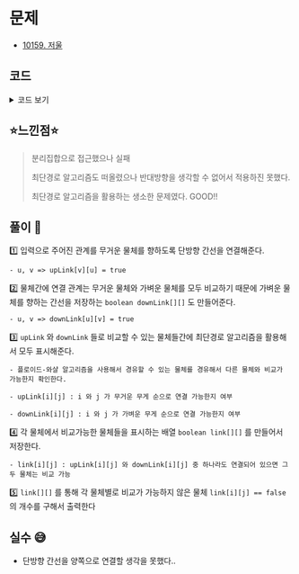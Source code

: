 # 문제

- [10159. 저울](https://www.acmicpc.net/problem/10159)

## 코드

<details><summary> 코드 보기 </summary>

```java
import java.io.BufferedReader;
import java.io.IOException;
import java.io.InputStreamReader;
import java.util.StringTokenizer;

public class Q10159 {
    static int n, m;
    static boolean upLink[][], downLink[][], link[][];
    public static void main(String[] args) throws IOException {
        init();
        solution();
    }

    private static void solution() {
        for (int k = 1; k <= n; k++) {
            for (int i = 1; i <= n; i++) {
                for (int j = 1; j <= n; j++) {
                    if(upLink[i][k] && upLink[k][j])
                        upLink[i][j] = true;

                    if(downLink[i][k] && downLink[k][j])
                        downLink[i][j] = true;
                }
            }
        }

        /* 위-아래 로 모두 연결되어 있는 정보 */
        for (int i = 1; i <= n; i++) {
            for (int j = 1; j <= n; j++) {
                link[i][j] = (upLink[i][j] | downLink[i][j]);
            }
        }

        for (int i = 1; i <= n; i++) {
            int cnt = 0;
            for (int j = 1; j <= n; j++) {
                if(i == j) continue; // 자기 자신은 제외.
                if(!link[i][j]) // 연결이 불가능한 경우.
                    cnt += 1;
            }
            System.out.println(cnt);
        }
    }

    private static void init() throws IOException {
        BufferedReader br = new BufferedReader(new InputStreamReader(System.in));
        n = stoi(br.readLine());
        m = stoi(br.readLine());
        upLink = new boolean[n + 1][n + 1];
        downLink = new boolean[n + 1][n + 1];
        link = new boolean[n + 1][n + 1];
        for (int i = 0; i < m; i++) {
            StringTokenizer st = new StringTokenizer(br.readLine());
            int u = stoi(st.nextToken());
            int v = stoi(st.nextToken());
            upLink[v][u] = true;
            downLink[u][v] = true;
        }
    }
    private static int stoi(String str) {
        return Integer.parseInt(str);
    }

}
```

</details>

## ⭐️느낀점⭐️

> 분리집합으로 접근했으나 실패
>
> 최단경로 알고리즘도 떠올렸으나 반대방향을 생각할 수 없어서 적용하진 못했다.
>
> 최단경로 알고리즘을 활용하는 생소한 문제였다. GOOD!!

## 풀이 📣

1️⃣ 입력으로 주어진 관계를 무거운 물체를 향하도록 단방향 간선을 연결해준다.

    - u, v => upLink[v][u] = true

2️⃣ 물체간에 연결 관계는 무거운 물체와 가벼운 물체를 모두 비교하기 때문에 가벼운 물체를 향하는 간선을 저장하는 `boolean downLink[][]` 도 만들어준다.

    - u, v => downLink[u][v] = true

3️⃣ `upLink` 와 `downLink` 들로 비교할 수 있는 물체들간에 최단경로 알고리즘을 활용해서 모두 표시해준다.

    - 플로이드-와샬 알고리즘을 사용해서 경유할 수 있는 물체를 경유해서 다른 물체와 비교가 가능한지 확인한다.

    - upLink[i][j] : i 와 j 가 무거운 무게 순으로 연결 가능한지 여부

    - downLink[i][j] : i 와 j 가 가벼운 무게 순으로 연결 가능한지 여부

4️⃣ 각 물체에서 비교가능한 물체들을 표시하는 배열 `boolean link[][]` 를 만들어서 저장한다.

    - link[i][j] : upLink[i][j] 와 downLink[i][j] 중 하나라도 연결되어 있으면 그 두 물체는 비교 가능

5️⃣ `link[][]` 를 통해 각 물체별로 비교가 가능하지 않은 물체 `link[i][j] == false` 의 개수를 구해서 출력한다

## 실수 😅

- 단방향 간선을 양쪽으로 연결할 생각을 못했다..
